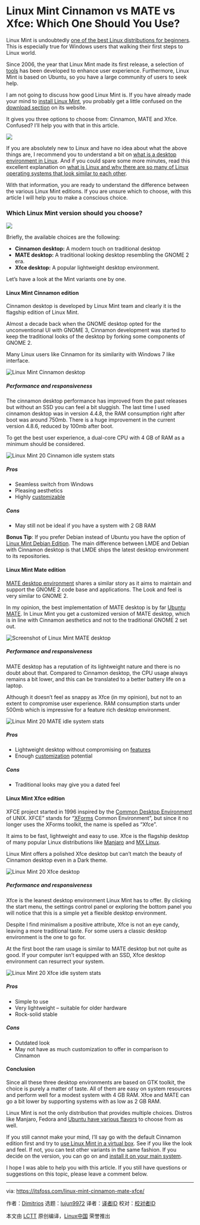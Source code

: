 [#]: subject: (Linux Mint Cinnamon vs MATE vs Xfce: Which One Should You Use?)
[#]: via: (https://itsfoss.com/linux-mint-cinnamon-mate-xfce/)
[#]: author: (Dimitrios https://itsfoss.com/author/dimitrios/)
[#]: collector: (lujun9972)
[#]: translator: ( )
[#]: reviewer: ( )
[#]: publisher: ( )
[#]: url: ( )

Linux Mint Cinnamon vs MATE vs Xfce: Which One Should You Use?
======

Linux Mint is undoubtedly [one of the best Linux distributions for beginners][1]. This is especially true for Windows users that walking their first steps to Linux world.

Since 2006, the year that Linux Mint made its first release, a selection of [tools][2] has been developed to enhance user experience. Furthermore, Linux Mint is based on Ubuntu, so you have a large community of users to seek help.

I am not going to discuss how good Linux Mint is. If you have already made your mind to [install Linux Mint][3], you probably get a little confused on the [download section][4] on its website.

It gives you three options to choose from: Cinnamon, MATE and Xfce. Confused? I’ll help you with that in this article.

![][5]

If you are absolutely new to Linux and have no idea about what the above things are, I recommend you to understand a bit on [what is a desktop environment in Linux][6]. And if you could spare some more minutes, read this excellent explanation on [what is Linux and why there are so many of Linux operating systems that look similar to each other][7].

With that information, you are ready to understand the difference between the various Linux Mint editions. If you are unsure which to choose, with this article I will help you to make a conscious choice.

### Which Linux Mint version should you choose?

![][8]

Briefly, the available choices are the following:

  * **Cinnamon desktop:** A modern touch on traditional desktop
  * **MATE desktop:** A traditional looking desktop resembling the GNOME 2 era.
  * **Xfce desktop:** A popular lightweight desktop environment.



Let’s have a look at the Mint variants one by one.

#### Linux Mint Cinnamon edition

Cinnamon desktop is developed by Linux Mint team and clearly it is the flagship edition of Linux Mint.

Almost a decade back when the GNOME desktop opted for the unconventional UI with GNOME 3, Cinnamon development was started to keep the traditional looks of the desktop by forking some components of GNOME 2.

Many Linux users like Cinnamon for its similarity with Windows 7 like interface.

![Linux Mint Cinnamon desktop][9]

##### Performance and responsiveness

The cinnamon desktop performance has improved from the past releases but without an SSD you can feel a bit sluggish. The last time I used cinnamon desktop was in version 4.4.8, the RAM consumption right after boot was around 750mb. There is a huge improvement in the current version 4.8.6, reduced by 100mb after boot.

To get the best user experience, a dual-core CPU with 4 GB of RAM as a minimum should be considered.

![Linux Mint 20 Cinnamon idle system stats][10]

##### Pros

  * Seamless switch from Windows
  * Pleasing aesthetics
  * Highly [customizable][11]



##### Cons

  * May still not be ideal if you have a system with 2 GB RAM



**Bonus Tip**: If you prefer Debian instead of Ubuntu you have the option of [Linux Mint Debian Edition][12]. The main difference between LMDE and Debian with Cinnamon desktop is that LMDE ships the latest desktop environment to its repositories.

#### Linux Mint Mate edition

[MATE desktop environment][13] shares a similar story as it aims to maintain and support the GNOME 2 code base and applications. The Look and feel is very similar to GNOME 2.

In my opinion, the best implementation of MATE desktop is by far [Ubuntu MATE][14]. In Linux Mint you get a customized version of MATE desktop, which is in line with Cinnamon aesthetics and not to the traditional GNOME 2 set out.

![Screenshot of Linux Mint MATE desktop][15]

##### Performance and responsiveness

MATE desktop has a reputation of its lightweight nature and there is no doubt about that. Compared to Cinnamon desktop, the CPU usage always remains a bit lower, and this can be translated to a better battery life on a laptop.

Although it doesn’t feel as snappy as Xfce (in my opinion), but not to an extent to compromise user experience. RAM consumption starts under 500mb which is impressive for a feature rich desktop environment.

![Linux Mint 20 MATE idle system stats][16]

##### Pros

  * Lightweight desktop without compromising on [features][17]
  * Enough [customization][18] potential



##### Cons

  * Traditional looks may give you a dated feel



#### Linux Mint Xfce edition

XFCE project started in 1996 inspired by the [Common Desktop Environment][19] of UNIX. XFCE” stands for “[XForms][20] Common Environment”, but since it no longer uses the XForms toolkit, the name is spelled as “Xfce”.

It aims to be fast, lightweight and easy to use. Xfce is the flagship desktop of many popular Linux distributions like [Manjaro][21] and [MX Linux][22].

Linux Mint offers a polished Xfce desktop but can’t match the beauty of Cinnamon desktop even in a Dark theme.

![Linux Mint 20 Xfce desktop][23]

##### Performance and responsiveness

Xfce is the leanest desktop environment Linux Mint has to offer. By clicking the start menu, the settings control panel or exploring the bottom panel you will notice that this is a simple yet a flexible desktop environment.

Despite I find minimalism a positive attribute, Xfce is not an eye candy, leaving a more traditional taste. For some users a classic desktop environment is the one to go for.

At the first boot the ram usage is similar to MATE desktop but not quite as good. If your computer isn’t equipped with an SSD, Xfce desktop environment can resurrect your system.

![Linux Mint 20 Xfce idle system stats][24]

##### Pros

  * Simple to use
  * Very lightweight – suitable for older hardware
  * Rock-solid stable



##### Cons

  * Outdated look
  * May not have as much customization to offer in comparison to Cinnamon



#### Conclusion

Since all these three desktop environments are based on GTK toolkit, the choice is purely a matter of taste. All of them are easy on system resources and perform well for a modest system with 4 GB RAM. Xfce and MATE can go a bit lower by supporting systems with as low as 2 GB RAM.

Linux Mint is not the only distribution that provides multiple choices. Distros like Manjaro, Fedora and [Ubuntu have various flavors][25] to choose from as well.

If you still cannot make your mind, I’ll say go with the default Cinnamon edition first and try to [use Linux Mint in a virtual box][26]. See if you like the look and feel. If not, you can test other variants in the same fashion. If you decide on the version, you can go on and [install it on your main system][3].

I hope I was able to help you with this article. If you still have questions or suggestions on this topic, please leave a comment below.

--------------------------------------------------------------------------------

via: https://itsfoss.com/linux-mint-cinnamon-mate-xfce/

作者：[Dimitrios][a]
选题：[lujun9972][b]
译者：[译者ID](https://github.com/译者ID)
校对：[校对者ID](https://github.com/校对者ID)

本文由 [LCTT](https://github.com/LCTT/TranslateProject) 原创编译，[Linux中国](https://linux.cn/) 荣誉推出

[a]: https://itsfoss.com/author/dimitrios/
[b]: https://github.com/lujun9972
[1]: https://itsfoss.com/best-linux-beginners/
[2]: https://linuxmint-developer-guide.readthedocs.io/en/latest/mint-tools.html#
[3]: https://itsfoss.com/install-linux-mint/
[4]: https://linuxmint.com/download.php
[5]: https://i1.wp.com/itsfoss.com/wp-content/uploads/2021/03/linux-mint-version-options.png?resize=789%2C277&ssl=1
[6]: https://itsfoss.com/what-is-desktop-environment/
[7]: https://itsfoss.com/what-is-linux/
[8]: https://i0.wp.com/itsfoss.com/wp-content/uploads/2021/03/Linux-Mint-variants.jpg?resize=800%2C450&ssl=1
[9]: https://i0.wp.com/itsfoss.com/wp-content/uploads/2021/03/linux-mint-20.1-cinnamon.jpg?resize=800%2C500&ssl=1
[10]: https://i0.wp.com/itsfoss.com/wp-content/uploads/2021/03/Linux-Mint-20-Cinnamon-ram-usage.png?resize=800%2C600&ssl=1
[11]: https://itsfoss.com/customize-cinnamon-desktop/
[12]: https://itsfoss.com/lmde-4-release/
[13]: https://mate-desktop.org/
[14]: https://itsfoss.com/ubuntu-mate-20-04-review/
[15]: https://i0.wp.com/itsfoss.com/wp-content/uploads/2020/07/linux-mint-mate.jpg?resize=800%2C500&ssl=1
[16]: https://i2.wp.com/itsfoss.com/wp-content/uploads/2021/03/Linux-Mint-20-MATE-ram-usage.png?resize=800%2C600&ssl=1
[17]: https://mate-desktop.org/blog/2020-02-10-mate-1-24-released/
[18]: https://itsfoss.com/ubuntu-mate-customization/
[19]: https://en.wikipedia.org/wiki/Common_Desktop_Environment
[20]: https://en.wikipedia.org/wiki/XForms_(toolkit)
[21]: https://itsfoss.com/manjaro-linux-review/
[22]: https://itsfoss.com/mx-linux-19/
[23]: https://i1.wp.com/itsfoss.com/wp-content/uploads/2020/07/linux-mint-xfce.jpg?resize=800%2C500&ssl=1
[24]: https://i1.wp.com/itsfoss.com/wp-content/uploads/2021/03/Linux-Mint-20-Xfce-ram-usage.png?resize=800%2C600&ssl=1
[25]: https://itsfoss.com/which-ubuntu-install/
[26]: https://itsfoss.com/install-linux-mint-in-virtualbox/
